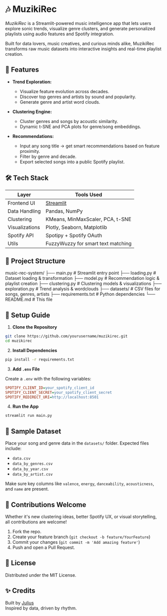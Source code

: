 # 🎶 MuzikiRec

_MuzikiRec_ is a Streamlit-powered music intelligence app that lets users explore sonic trends, visualize genre clusters, and generate personalized playlists using audio features and Spotify integration.

Built for data lovers, music creatives, and curious minds alike, MuzikiRec transforms raw music datasets into interactive insights and real-time playlist creation.

## 🚀 Features

- **Trend Exploration:** 
  - Visualize feature evolution across decades.
  - Discover top genres and artists by sound and popularity.
  - Generate genre and artist word clouds.

- **Clustering Engine:**
  - Cluster genres and songs by acoustic similarity.
  - Dynamic t-SNE and PCA plots for genre/song embeddings.

- **Recommendations:**
  - Input any song title → get smart recommendations based on feature proximity.
  - Filter by genre and decade.
  - Export selected songs into a public Spotify playlist.

## 🛠 Tech Stack

| Layer          | Tools Used                                               |
|----------------|----------------------------------------------------------|
| Frontend UI    | [Streamlit](https://streamlit.io)                        |
| Data Handling  | Pandas, NumPy                                            |
| Clustering     | KMeans, MinMaxScaler, PCA, t-SNE                         |
| Visualizations | Plotly, Seaborn, Matplotlib                              |
| Spotify API    | Spotipy + Spotify OAuth                                  |
| Utils          | FuzzyWuzzy for smart text matching                       |


## 📁 Project Structure


music-rec-system/
├── main.py                  # Streamlit entry point
├── loading.py              # Dataset loading & transformation
├── model.py                # Recommendation logic & playlist creation
├── clustering.py           # Clustering models & visualizations
├── exploration.py          # Trend analysis & wordclouds
├── datasets/               # CSV files for songs, genres, artists
├── requirements.txt        # Python dependencies
└── README.md               # This file




## 🔧 Setup Guide

1. **Clone the Repository**

```bash
git clone https://github.com/yourusername/muzikirec.git
cd muzikirec
```

2. **Install Dependencies**

```bash
pip install -r requirements.txt
```

3. **Add `.env` File**

Create a `.env` with the following variables:

```ini
SPOTIFY_CLIENT_ID=your_spotify_client_id
SPOTIFY_CLIENT_SECRET=your_spotify_client_secret
SPOTIFY_REDIRECT_URI=http://localhost:8501
```

4. **Run the App**

```bash
streamlit run main.py
```

## 🎤 Sample Dataset

Place your song and genre data in the `datasets/` folder. Expected files include:

- `data.csv`
- `data_by_genres.csv`
- `data_by_year.csv`
- `data_by_artist.csv`

Make sure key columns like `valence`, `energy`, `danceability`, `acousticness`, and `name` are present.

## 🙌 Contributions Welcome

Whether it's new clustering ideas, better Spotify UX, or visual storytelling, all contributions are welcome!

1. Fork the repo.
2. Create your feature branch (`git checkout -b feature/YourFeature`)
3. Commit your changes (`git commit -m 'Add amazing feature'`)
4. Push and open a Pull Request.


## 📜 License

Distributed under the MIT License.


## ✨ Credits

Built by [Julius](https://www.linkedin.com/in/julius-okello-3889b2270/)  
Inspired by data, driven by rhythm.
